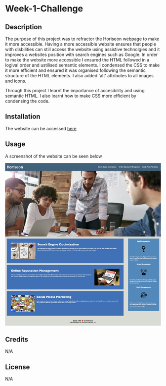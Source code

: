 # Week-1-Challenge

## Description

The purpose of this project was to refractor the Horiseon webpage to make it more accessible. Having a more accessible website ensures that people with disbilities can still access the website using assistive technolgies and it improves a websites position with search engines such as Google. In order to make the website more accessible I ensured the HTML followed in a logival order and ustilised semantic elements. I condensed the CSS to make it more efficient and ensured it was organised following the semantic structure of the HTML elements. I also added 'alt' attributes to all images and icons.

Through this project I learnt the importance of accesibility and using semantic HTML. I also learnt how to make CSS more efficient by condensing the code.

## Installation

The website can be accessed [here](https://lolanewell.github.io/Week-1-Challenge/)

## Usage

A screenshot of the website can be seen below

![Horiseon Website Screenshot](assets/Horiseon-Website-Screenshot.png)

## Credits

N/A

## License

N/A
